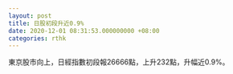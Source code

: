 ```yaml
---
layout: post
title: 日股初段升近0.9%
date: 2020-12-01 08:31:53.000000000 +08:00
categories: rthk
---
```


東京股市向上，日經指數初段報26666點，上升232點，升幅近0.9%。
